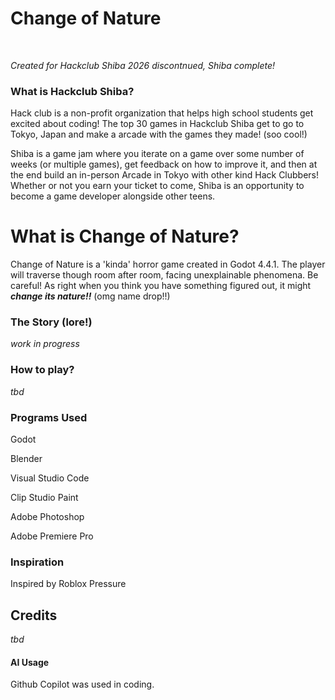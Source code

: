 # Change of Nature

<br/>

*Created for Hackclub Shiba 2026*
*discontnued, Shiba complete!*

### What is Hackclub Shiba?

Hack club is a non-profit organization that helps high school students get excited about coding! The top 30 games in Hackclub Shiba get to go to Tokyo, Japan and make a arcade with the games they made! (soo cool!)

Shiba is a game jam where you iterate on a game over some number of weeks (or multiple games), get feedback on how to improve it, and then at the end build an in-person Arcade in Tokyo with other kind Hack Clubbers!
Whether or not you earn your ticket to come, Shiba is an opportunity to become a game developer alongside other teens. 

# What is Change of Nature?

Change of Nature is a 'kinda' horror game created in Godot 4.4.1. The player will traverse though room after room, facing unexplainable phenomena. Be careful! As right when you think you have something figured out, it might ***change its nature!!*** (omg name drop!!)

### The Story (lore!)

*work in progress*

### How to play?

*tbd*

### Programs Used

Godot

Blender

Visual Studio Code

Clip Studio Paint

Adobe Photoshop

Adobe Premiere Pro

### Inspiration

Inspired by Roblox Pressure

## Credits

*tbd*

#### AI Usage

Github Copilot was used in coding.
